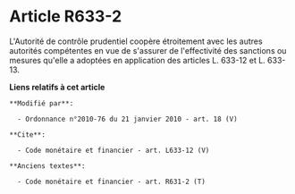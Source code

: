 # Article R633-2

L'Autorité de contrôle prudentiel coopère étroitement avec les autres autorités compétentes en vue de s'assurer de
l'effectivité des sanctions ou mesures qu'elle a adoptées en application des articles L. 633-12 et L. 633-13.

**Liens relatifs à cet article**

	**Modifié par**:

	  - Ordonnance n°2010-76 du 21 janvier 2010 - art. 18 (V)

	**Cite**:

	  - Code monétaire et financier - art. L633-12 (V)

	**Anciens textes**:

	  - Code monétaire et financier - art. R631-2 (T)
